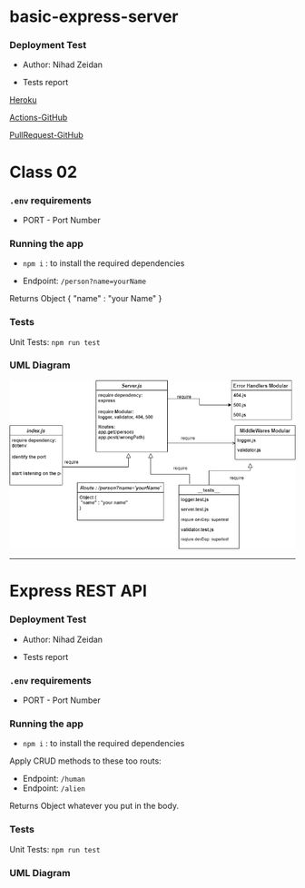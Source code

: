 # basic-express-server

### Deployment Test
  - Author: Nihad Zeidan

  - Tests report


[Heroku](https://nihad-basic-express-server.herokuapp.com/person?name=nihad)

[Actions-GitHub](https://github.com/NihadZeidan/basic-express-server/actions)

[PullRequest-GitHub](https://github.com/NihadZeidan/basic-express-server/pull/1)

# Class 02

### `.env` requirements
 - PORT - Port Number

### Running the app
 - `npm i` : to install the required dependencies

-  Endpoint: `/person?name=yourName`

Returns Object
{
"name" : "your Name"
}


### Tests
Unit Tests: `npm run test`



### UML Diagram

![UML Diagram](diagram/basic-express-server-UML.png)

------------------------------------------------------------------


# Express REST API

### Deployment Test
  - Author: Nihad Zeidan

  - Tests report

<!-- 
[Heroku](https://nihad-basic-express-server.herokuapp.com/person?name=nihad)

[Actions-GitHub](https://github.com/NihadZeidan/basic-express-server/actions)

[PullRequest-GitHub](https://github.com/NihadZeidan/basic-express-server/pull/1)
 -->

### `.env` requirements
 - PORT - Port Number

### Running the app
 - `npm i` : to install the required dependencies

Apply CRUD methods to these too routs:

-  Endpoint: `/human`
-  Endpoint: `/alien`


Returns Object
whatever you put in the body.

### Tests
Unit Tests: `npm run test`


### UML Diagram

<!-- ![UML Diagram](diagram/basic-express-server-UML.png) -->





